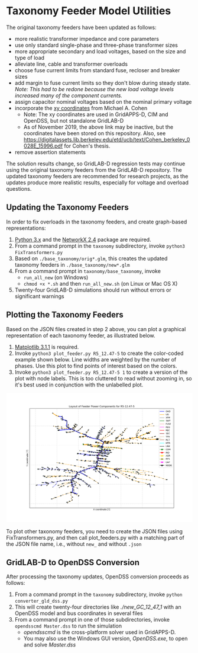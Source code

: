 # Taxonomy Feeder Model Utilities

The original taxonomy feeders have been updated as follows:

* more realistic transformer impedance and core parameters
* use only standard single-phase and three-phase transformer sizes
* more appropriate secondary and load voltages, based on the size and type of load
* alleviate line, cable and transformer overloads
* choose fuse current limits from standard fuse, recloser and breaker sizes 
* add margin to fuse current limits so they don't blow during steady state. _Note: This had to be redone because the new load voltage levels increased many of the component currents._
* assign capacitor nominal voltages based on the nominal primary voltage
* incorporate the [xy coordinates](http://emac.berkeley.edu/gridlabd/taxonomy_graphs/) from Michael A. Cohen 
  - Note: The xy coordinates are used in GridAPPS-D, CIM and OpenDSS, but not standalone GridLAB-D
  - As of November 2019, the above link may be inactive, but the coordinates have been stored on this repository. Also, see https://digitalassets.lib.berkeley.edu/etd/ucb/text/Cohen_berkeley_0028E_15996.pdf for Cohen's thesis.
* remove assertion statements

The solution results change, so GridLAB-D regression tests
may continue using the original taxonomy feeders from the GridLAB-D
repository. The updated taxonomy feeders are recommended for research
projects, as the updates produce more realistic results, especially
for voltage and overload questions.

## Updating the Taxonomy Feeders

In order to fix overloads in the taxonomy feeders, and create graph-based representations:

1. [Python 3.x](https://www.python.org/downloads/) and the [NetworkX 2.4](https://networkx.github.io/) package are required.
2. From a command prompt in the ```taxonomy``` subdirectory, invoke ```python3 FixTransformers.py```
3. Based on ```./base_taxonomy/orig*.glm```, this creates the updated taxonomy feeders in ```./base_taxonomy/new*.glm```
4. From a command prompt in ```taxonomy/base_taxonomy```, invoke
 	* ```run_all_new``` (on Windows)
 	* ```chmod +x *.sh``` and then ```run_all_new.sh``` (on Linux or Mac OS X)
5. Twenty-four GridLAB-D simulations should run without errors or significant warnings

## Plotting the Taxonomy Feeders

Based on the JSON files created in step 2 above, you can plot a graphical representation of each taxonomy feeder, as illustrated below.

1. [Matplotlib 3.1.1](https://matplotlib.org) is required.
2. Invoke ```python3 plot_feeder.py R5_12.47-5``` to create the color-coded example shown below. Line widths are weighted by the number of phases. Use this plot to find points of interest based on the colors.
3. Invoke ```python3 plot_feeder.py R5_12.47-5 1``` to create a version of the plot with node labels.  This is too cluttered to read without zooming in, so it's best used in conjunction with the unlabelled plot.

![](R5_12-47_5.png)

To plot other taxonomy feeders, you need to create the JSON files using FixTransformers.py, and then call plot_feeders.py with a matching part of the JSON file name, i.e., without ```new_``` and without ```.json```

## GridLAB-D to OpenDSS Conversion

After processing the taxonomy updates, OpenDSS conversion proceeds as follows:

1. From a command prompt in the ```taxonomy``` subdirectory, invoke ```python converter_gld_dss.py```
2. This will create twenty-four directories like _./new_GC_12_47_1_ with an OpenDSS model and bus coordinates in several files
3. From a command prompt in one of those subdirectories, invoke ```opendsscmd Master.dss``` to run the simulation
 	* _opendsscmd_ is the cross-platform solver used in GridAPPS-D. 
 	* You may also use the Windows GUI version, _OpenDSS.exe_, to open and solve _Master.dss_ 



